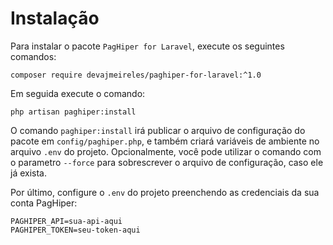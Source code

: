 # Instalação

Para instalar o pacote `PagHiper for Laravel`, execute os seguintes comandos:

```shell
composer require devajmeireles/paghiper-for-laravel:^1.0
```

Em seguida execute o comando:

```shell
php artisan paghiper:install
```

O comando `paghiper:install` irá publicar o arquivo de configuração do pacote em `config/paghiper.php`,
e também criará variáveis de ambiente no arquivo `.env` do projeto. Opcionalmente, você pode utilizar o comando com o parametro `--force` para sobrescrever o arquivo de configuração, caso ele já exista.

Por último, configure o `.env` do projeto preenchendo as credenciais da sua conta PagHiper:

```dotenv
PAGHIPER_API=sua-api-aqui
PAGHIPER_TOKEN=seu-token-aqui
```
